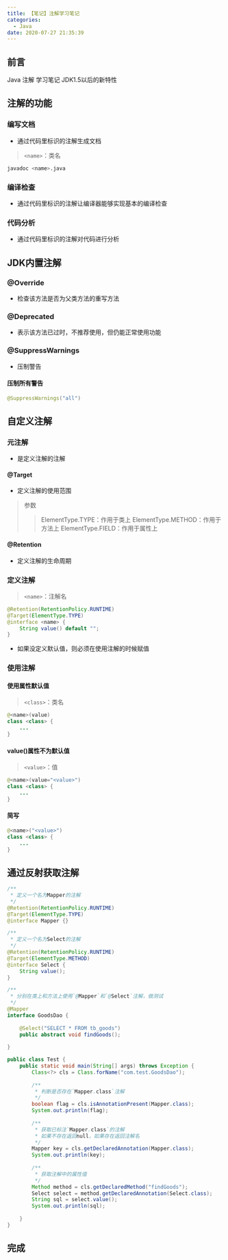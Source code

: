 ```yaml
---
title: 【笔记】注解学习笔记
categories:
  - Java
date: 2020-07-27 21:35:39
---
```


## 前言

Java 注解 学习笔记
JDK1.5以后的新特性

<!-- more -->

## 注解的功能

### 编写文档

- 通过代码里标识的注解生成文档

> `<name>`：类名

``` sh
javadoc <name>.java
```

### 编译检查

- 通过代码里标识的注解让编译器能够实现基本的编译检查

### 代码分析

- 通过代码里标识的注解对代码进行分析

## JDK内置注解

### @Override

- 检查该方法是否为父类方法的重写方法

### @Deprecated

- 表示该方法已过时，不推荐使用，但仍能正常使用功能

### @SuppressWarnings

- 压制警告

#### 压制所有警告

``` java
@SuppressWarnings("all")
```

## 自定义注解

### 元注解

- 是定义注解的注解

#### @Target

- 定义注解的使用范围

> 参数
>> ElementType.TYPE：作用于类上
>> ElementType.METHOD：作用于方法上
>> ElementType.FIELD：作用于属性上

#### @Retention

- 定义注解的生命周期

### 定义注解

> `<name>`：注解名

``` java
@Retention(RetentionPolicy.RUNTIME)
@Target(ElementType.TYPE)
@interface <name> {
    String value() default "";
}
```

- 如果没定义默认值，则必须在使用注解的时候赋值

### 使用注解

#### 使用属性默认值

> `<class>`：类名

``` java
@<name>(value)
class <class> {
    ...
}
```

#### value()属性不为默认值

> `<value>`：值

``` java
@<name>(value="<value>")
class <class> {
    ...
}
```

#### 简写

``` java
@<name>("<value>")
class <class> {
    ...
}
```

## 通过反射获取注解

``` java
/**
 * 定义一个名为Mapper的注解
 */
@Retention(RetentionPolicy.RUNTIME)
@Target(ElementType.TYPE)
@interface Mapper {}

/**
 * 定义一个名为Select的注解
 */
@Retention(RetentionPolicy.RUNTIME)
@Target(ElementType.METHOD)
@interface Select {
    String value();
}

/**
 * 分别在类上和方法上使用`@Mapper`和`@Select`注解，做测试
 */
@Mapper
interface GoodsDao {
    
    @Select("SELECT * FROM tb_goods")
    public abstract void findGoods();
    
}

public class Test {
    public static void main(String[] args) throws Exception {
        Class<?> cls = Class.forName("com.test.GoodsDao");
        
        /**
         * 判断是否存在`Mapper.class`注解
         */
        boolean flag = cls.isAnnotationPresent(Mapper.class);
        System.out.println(flag);
        
        /**
         * 获取已标注`Mapper.class`的注解
         * 如果不存在返回null，如果存在返回注解名
         */
        Mapper key = cls.getDeclaredAnnotation(Mapper.class);
        System.out.println(key);
        
        /**
         * 获取注解中的属性值
         */
        Method method = cls.getDeclaredMethod("findGoods");
        Select select = method.getDeclaredAnnotation(Select.class);
        String sql = select.value();
        System.out.println(sql);
        
    }
}

```

## 完成

